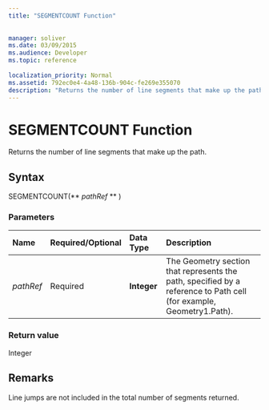 ```yaml
---
title: "SEGMENTCOUNT Function"
 
 
manager: soliver
ms.date: 03/09/2015
ms.audience: Developer
ms.topic: reference
 
localization_priority: Normal
ms.assetid: 792ec0e4-4a48-136b-904c-fe269e355070
description: "Returns the number of line segments that make up the path."
---
```


# SEGMENTCOUNT Function

Returns the number of line segments that make up the path.
  
## Syntax

SEGMENTCOUNT(** *pathRef* ** ) 
  
### Parameters

|**Name**|**Required/Optional**|**Data Type**|**Description**|
|:-----|:-----|:-----|:-----|
| _pathRef_ <br/> |Required  <br/> |**Integer** <br/> |The Geometry section that represents the path, specified by a reference to Path cell (for example, Geometry1.Path).  <br/> |
   
### Return value

Integer
  
## Remarks

Line jumps are not included in the total number of segments returned.
  

